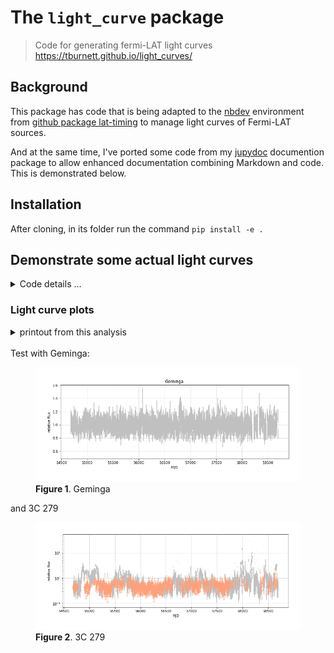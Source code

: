 # The `light_curve` package
> Code for generating fermi-LAT light curves <a href='document'>https://tburnett.github.io/light_curves/</a>


## Background

This package has code that is being adapted to the [nbdev](https://nbdev.fast.ai/) environment from [github package lat-timing](https://github.com/tburnett/lat-timing) to manage light curves of Fermi-LAT sources.  

And at the same time, I've ported some code from  my [jupydoc](https://github.com/tburnett/jupydoc) documention package to allow enhanced documentation combining Markdown and code. This is demonstrated below.

## Installation
After cloning, in its folder run the command
`pip install -e .`



## Demonstrate some actual light curves
 
 
<details class="description">
    <summary>Code details ...</summary>
    
```python
#collapse_hide

def plot_demo():
    """
    ### Light curve plots
    
    {print_out}
    
    <br>
    Test with {source1.name}:
    
    {fig1}
    
    and {source2.name}
    
    {fig2}
    
 
    """
    from light_curves.config import Config, Files, PointSource
    from light_curves.lightcurve import get_lightcurve, flux_plot
    
    config = Config()
    files = Files()
    assert files.valid
    
    with capture_print(summary='printout from this analysis') as print_out:
        source1 = PointSource('Geminga')
        lc1 = get_lightcurve(config, files, source1)
        fig1 = flux_plot(config, lc1, fignum=1, title=source1.name)
        fig1.caption=f'{source1.name}'

        source2 = PointSource('3C 279')
        lc2 = get_lightcurve(config, files, source2)
        fig2 = flux_plot(config, lc2, fignum=2, yscale='log' )
        fig2.caption=f'{source2.name}'


from light_curves.config import Files
if Files().valid:
    nbdoc(plot_demo)
```

</details>


### Light curve plots

<details class="descripton" ><summary data-open="Hide " data-close="Show "> printout from this analysis </summary> <p style="margin-left: 5%"><pre>Restoring the light curve from /tmp/light_curves/Geminga_lightcurve.pkl <br>Restoring the light curve from /tmp/light_curves/3C_279_lightcurve.pkl <br></pre></p> </details>

<br>
Test with Geminga:

<div class="jupydoc_fig"><figure>   <img src="images/plot_demo_fig_01.png" alt="Figure 1 at images/plot_demo_fig_01.png" >  <figcaption><b>Figure 1</b>. Geminga</figcaption></figure></div>


and 3C 279

<div class="jupydoc_fig"><figure>   <img src="images/plot_demo_fig_02.png" alt="Figure 2 at images/plot_demo_fig_02.png" >  <figcaption><b>Figure 2</b>. 3C 279</figcaption></figure></div>



